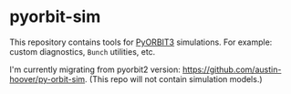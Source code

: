 # pyorbit-sim

This repository contains tools for [PyORBIT3](https://github.com/PyORBIT-Collaboration/PyORBIT3) simulations. For example: custom diagnostics, `Bunch` utilities, etc.

I'm currently migrating from pyorbit2 version: https://github.com/austin-hoover/py-orbit-sim. (This repo will not contain simulation models.)
